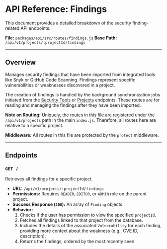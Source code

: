 # API Reference: Findings

This document provides a detailed breakdown of the security finding-related API endpoints.

**File:** `packages/api/src/routes/findings.js`
**Base Path:** `/api/v1/projects/:projectId/findings`

---

## Overview

Manages security findings that have been imported from integrated tools like Snyk or GitHub Code Scanning. Findings represent specific vulnerabilities or weaknesses discovered in a project.

The creation of findings is handled by the background synchronization jobs initiated from the [Security Tools](./security-tools.md) or [Projects](./projects.md) endpoints. These routes are for reading and managing the findings after they have been imported.

**Note on Routing:** Uniquely, the routes in this file are registered under the `/api/v1/projects` path in the main `index.js`. Therefore, all routes here are relative to a specific project.

**Middleware:** All routes in this file are protected by the `protect` middleware.

---

## Endpoints

### `GET /`

Retrieves all findings for a specific project.

*   **URL:** `/api/v1/projects/:projectId/findings`
*   **Permissions:** Requires `READER`, `EDITOR`, or `ADMIN` role on the parent project.
*   **Success Response (`200`):** An array of `Finding` objects.
*   **Behavior:**
    1.  Checks if the user has permission to view the specified `projectId`.
    2.  Fetches all findings linked to that project from the database.
    3.  Includes the details of the associated `Vulnerability` for each finding, providing more context about the weakness (e.g., CVE ID, description).
    4.  Returns the findings, ordered by the most recently seen. 